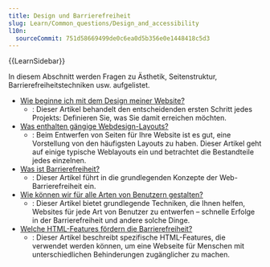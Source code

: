 ```yaml
---
title: Design und Barrierefreiheit
slug: Learn/Common_questions/Design_and_accessibility
l10n:
  sourceCommit: 751d58669499de0c6ea0d5b356e0e1448418c5d3
---
```


{{LearnSidebar}}

In diesem Abschnitt werden Fragen zu Ästhetik, Seitenstruktur, Barrierefreiheitstechniken usw. aufgelistet.

- [Wie beginne ich mit dem Design meiner Website?](/de/docs/Learn/Common_questions/Design_and_accessibility/Thinking_before_coding)
  - : Dieser Artikel behandelt den entscheidenden ersten Schritt jedes Projekts: Definieren Sie, was Sie damit erreichen möchten.
- [Was enthalten gängige Webdesign-Layouts?](/de/docs/Learn/Common_questions/Design_and_accessibility/Common_web_layouts)
  - : Beim Entwerfen von Seiten für Ihre Website ist es gut, eine Vorstellung von den häufigsten Layouts zu haben. Dieser Artikel geht
    auf einige typische Weblayouts ein und betrachtet die Bestandteile jedes einzelnen.
- [Was ist Barrierefreiheit?](/de/docs/Learn/Common_questions/Design_and_accessibility/What_is_accessibility)
  - : Dieser Artikel führt in die grundlegenden Konzepte der Web-Barrierefreiheit ein.
- [Wie können wir für alle Arten von Benutzern gestalten?](/de/docs/Learn/Common_questions/Design_and_accessibility/Design_for_all_types_of_users)
  - : Dieser Artikel bietet grundlegende Techniken, die Ihnen helfen, Websites für jede Art von Benutzer zu entwerfen – schnelle Erfolge in der Barrierefreiheit
    und andere solche Dinge.
- [Welche HTML-Features fördern die Barrierefreiheit?](/de/docs/Learn/Common_questions/Design_and_accessibility/HTML_features_for_accessibility)
  - : Dieser Artikel beschreibt spezifische HTML-Features, die verwendet werden können, um eine Webseite für Menschen mit
    unterschiedlichen Behinderungen zugänglicher zu machen.
